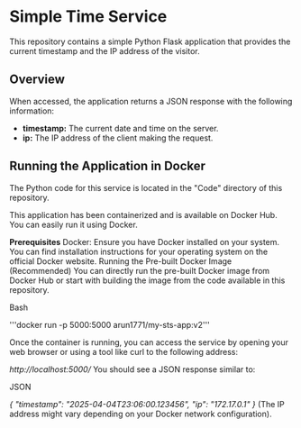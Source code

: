 # Simple Time Service

This repository contains a simple Python Flask application that provides the current timestamp and the IP address of the visitor.

## Overview

When accessed, the application returns a JSON response with the following information:

* **timestamp:** The current date and time on the server.
* **ip:** The IP address of the client making the request.

## Running the Application in Docker

The Python code for this service is located in the "Code" directory of this repository.

This application has been containerized and is available on Docker Hub. You can easily run it using Docker.

**Prerequisites**
Docker: Ensure you have Docker installed on your system. You can find installation instructions for your operating system on the official Docker website.
Running the Pre-built Docker Image (Recommended)
You can directly run the pre-built Docker image from Docker Hub or start with building the image from the code available in this repository.

Bash

'''docker run -p 5000:5000 arun1771/my-sts-app:v2'''

Once the container is running, you can access the service by opening your web browser or using a tool like curl to the following address:

_http://localhost:5000/_
You should see a JSON response similar to:

JSON

_{
  "timestamp": "2025-04-04T23:06:00.123456",
  "ip": "172.17.0.1"
}_
(The IP address might vary depending on your Docker network configuration).

